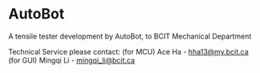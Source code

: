 # AutoBot
A tensile tester development by AutoBot, to BCIT Mechanical Department

Technical Service please contact:
(for MCU) Ace Ha - hha13@my.bcit.ca
(for GUI) Mingqi Li - mingqi_li@bcit.ca
